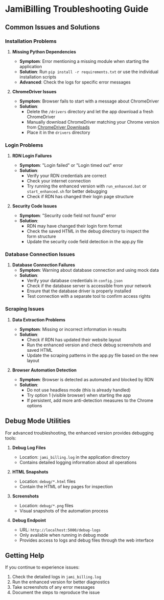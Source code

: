 # JamiBilling Troubleshooting Guide

## Common Issues and Solutions

### Installation Problems

1. **Missing Python Dependencies**
   - **Symptom**: Error mentioning a missing module when starting the application
   - **Solution**: Run `pip install -r requirements.txt` or use the individual installation scripts
   - **Advanced**: Check the logs for specific error messages

2. **ChromeDriver Issues**
   - **Symptom**: Browser fails to start with a message about ChromeDriver
   - **Solution**:
     - Delete the `/drivers` directory and let the app download a fresh ChromeDriver
     - Manually download ChromeDriver matching your Chrome version from [ChromeDriver Downloads](https://chromedriver.chromium.org/downloads)
     - Place it in the `drivers` directory

### Login Problems

1. **RDN Login Failures**
   - **Symptom**: "Login failed" or "Login timed out" error
   - **Solution**:
     - Verify your RDN credentials are correct
     - Check your internet connection
     - Try running the enhanced version with `run_enhanced.bat` or `start_enhanced.sh` for better debugging
     - Check if RDN has changed their login page structure

2. **Security Code Issues**
   - **Symptom**: "Security code field not found" error
   - **Solution**:
     - RDN may have changed their login form format
     - Check the saved HTML in the debug directory to inspect the form structure
     - Update the security code field detection in the app.py file

### Database Connection Issues

1. **Database Connection Failures**
   - **Symptom**: Warning about database connection and using mock data
   - **Solution**:
     - Verify your database credentials in `config.json`
     - Check if the database server is accessible from your network
     - Ensure that the database driver is properly installed
     - Test connection with a separate tool to confirm access rights

### Scraping Issues

1. **Data Extraction Problems**
   - **Symptom**: Missing or incorrect information in results
   - **Solution**:
     - Check if RDN has updated their website layout
     - Run the enhanced version and check debug screenshots and saved HTML
     - Update the scraping patterns in the app.py file based on the new layout

2. **Browser Automation Detection**
   - **Symptom**: Browser is detected as automated and blocked by RDN
   - **Solution**:
     - Do not use headless mode (this is already handled)
     - Try option 1 (visible browser) when starting the app
     - If persistent, add more anti-detection measures to the Chrome options

## Debug Mode Utilities

For advanced troubleshooting, the enhanced version provides debugging tools:

1. **Debug Log Files**
   - Location: `jami_billing.log` in the application directory
   - Contains detailed logging information about all operations

2. **HTML Snapshots**
   - Location: `debug/*.html` files
   - Contain the HTML of key pages for inspection

3. **Screenshots**
   - Location: `debug/*.png` files
   - Visual snapshots of the automation process

4. **Debug Endpoint**
   - URL: `http://localhost:5000/debug-logs`
   - Only available when running in debug mode
   - Provides access to logs and debug files through the web interface

## Getting Help

If you continue to experience issues:

1. Check the detailed logs in `jami_billing.log`
2. Run the enhanced version for better diagnostics
3. Take screenshots of any error messages
4. Document the steps to reproduce the issue